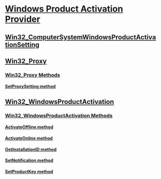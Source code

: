 # [Windows Product Activation Provider](windows-product-activation-provider.md)
## [Win32_ComputerSystemWindowsProductActivationSetting](win32-computersystemwindowsproductactivationsetting.md)
## [Win32_Proxy](win32-proxy.md)
### [Win32_Proxy Methods](win32-proxy-methods.md)
#### [SetProxySetting method](setproxysetting-method-in-class-win32-proxy.md)
## [Win32_WindowsProductActivation](win32-windowsproductactivation.md)
### [Win32_WindowsProductActivation Methods](win32-windowsproductactivation-methods.md)
#### [ActivateOffline method](activateoffline-method-in-class-win32-windowsproductactivation.md)
#### [ActivateOnline method](activateonline-method-in-class-win32-windowsproductactivation.md)
#### [GetInstallationID method](getinstallationid-method-in-class-win32-windowsproductactivation.md)
#### [SetNotification method](setnotification-method-in-class-win32-windowsproductactivation.md)
#### [SetProductKey method](setproductkey-method-in-class-win32-windowsproductactivation.md)

